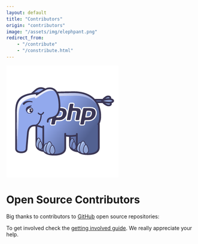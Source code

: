 ```yaml
---
layout: default
title: "Contributors"
origin: "contributors"
image: "/assets/img/elephpant.png"
redirect_from:
    - "/contribute"
    - "/constribute.html"
---
```


![ElePHPant](/assets/img/elephpant.png "ElePHPant")

# Open Source Contributors

Big thanks to contributors to [GitHub](https://github.com/wwphp-fb) open source
repositories:

<div id="contribute-contributors"></div>

To get involved check the [getting involved guide](/get-involved). We really
appreciate your help.
